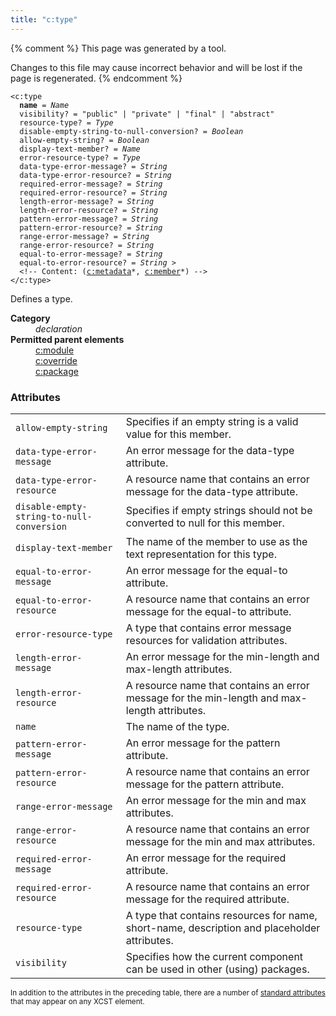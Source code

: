 ```yaml
---
title: "c:type"
---
```


{% comment %}
This page was generated by a tool.

Changes to this file may cause incorrect behavior and will be lost if
the page is regenerated.
{% endcomment %}

<div class="ref-element-syntax language-xml highlighter-rouge"><pre class="highlight"><code><span class="nt">&lt;c:type</span>
  <b>name</b> = <i>Name</i>
  <span>visibility</span>? = <span><span class="s">"public"</span> | <span class="s">"private"</span> | <span class="s">"final"</span> | <span class="s">"abstract"</span></span>
  <span>resource-type</span>? = <i>Type</i>
  <span>disable-empty-string-to-null-conversion</span>? = <i title="One of the values &#34;yes&#34;, &#34;no&#34;, &#34;true&#34;, &#34;false&#34;, &#34;1&#34; or &#34;0&#34;.">Boolean</i>
  <span>allow-empty-string</span>? = <i title="One of the values &#34;yes&#34;, &#34;no&#34;, &#34;true&#34;, &#34;false&#34;, &#34;1&#34; or &#34;0&#34;.">Boolean</i>
  <span>display-text-member</span>? = <i>Name</i>
  <span>error-resource-type</span>? = <i>Type</i>
  <span>data-type-error-message</span>? = <i>String</i>
  <span>data-type-error-resource</span>? = <i>String</i>
  <span>required-error-message</span>? = <i>String</i>
  <span>required-error-resource</span>? = <i>String</i>
  <span>length-error-message</span>? = <i>String</i>
  <span>length-error-resource</span>? = <i>String</i>
  <span>pattern-error-message</span>? = <i>String</i>
  <span>pattern-error-resource</span>? = <i>String</i>
  <span>range-error-message</span>? = <i>String</i>
  <span>range-error-resource</span>? = <i>String</i>
  <span>equal-to-error-message</span>? = <i>String</i>
  <span>equal-to-error-resource</span>? = <i>String</i> &gt;
  &lt;!-- Content: (<span><a href="metadata.html">c:metadata</a>*</span>, <span><a href="member.html">c:member</a>*</span>) --&gt;
<span class="nt">&lt;/c:type&gt;</span></code></pre></div>
<p>Defines a type.</p>
<dl>
   <dt><b>Category</b></dt>
   <dd><i>declaration</i></dd>
   <dt><b>Permitted parent elements</b></dt>
   <dd><a href="module.html">c:module</a></dd>
   <dd><a href="override.html">c:override</a></dd>
   <dd><a href="package.html">c:package</a></dd>
</dl>
<h3>Attributes</h3>
<div class="table-responsive">
   <table class="ref-attribs">
      <tr>
         <td><code>allow-empty-string</code></td>
         <td>Specifies if an empty string is a valid value for this member.</td>
      </tr>
      <tr>
         <td><code>data-type-error-message</code></td>
         <td>An error message for the data-type attribute.</td>
      </tr>
      <tr>
         <td><code>data-type-error-resource</code></td>
         <td>A resource name that contains an error message for the data-type attribute.</td>
      </tr>
      <tr>
         <td><code>disable-empty-string-to-null-conversion</code></td>
         <td>Specifies if empty strings should not be converted to null for this member.</td>
      </tr>
      <tr>
         <td><code>display-text-member</code></td>
         <td>The name of the member to use as the text representation for this type.</td>
      </tr>
      <tr>
         <td><code>equal-to-error-message</code></td>
         <td>An error message for the equal-to attribute.</td>
      </tr>
      <tr>
         <td><code>equal-to-error-resource</code></td>
         <td>A resource name that contains an error message for the equal-to attribute.</td>
      </tr>
      <tr>
         <td><code>error-resource-type</code></td>
         <td>A type that contains error message resources for validation attributes.</td>
      </tr>
      <tr>
         <td><code>length-error-message</code></td>
         <td>An error message for the min-length and max-length attributes.</td>
      </tr>
      <tr>
         <td><code>length-error-resource</code></td>
         <td>A resource name that contains an error message for the min-length and max-length attributes.</td>
      </tr>
      <tr>
         <td><code>name</code></td>
         <td>The name of the type.</td>
      </tr>
      <tr>
         <td><code>pattern-error-message</code></td>
         <td>An error message for the pattern attribute.</td>
      </tr>
      <tr>
         <td><code>pattern-error-resource</code></td>
         <td>A resource name that contains an error message for the pattern attribute.</td>
      </tr>
      <tr>
         <td><code>range-error-message</code></td>
         <td>An error message for the min and max attributes.</td>
      </tr>
      <tr>
         <td><code>range-error-resource</code></td>
         <td>A resource name that contains an error message for the min and max attributes.</td>
      </tr>
      <tr>
         <td><code>required-error-message</code></td>
         <td>An error message for the required attribute.</td>
      </tr>
      <tr>
         <td><code>required-error-resource</code></td>
         <td>A resource name that contains an error message for the required attribute.</td>
      </tr>
      <tr>
         <td><code>resource-type</code></td>
         <td>A type that contains resources for name, short-name, description and placeholder attributes.</td>
      </tr>
      <tr>
         <td><code>visibility</code></td>
         <td>Specifies how the current component can be used in other (using) packages.</td>
      </tr>
   </table>
</div>
<p><small>
      In addition to the attributes in the preceding table, there are a number of <a href="../c/standard-attributes.html">standard attributes</a> that may appear on any XCST element.
      </small></p>